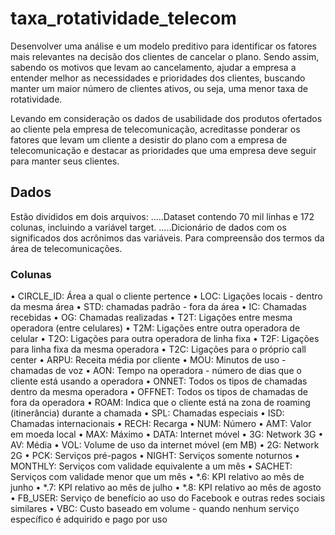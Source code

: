 # taxa_rotatividade_telecom

Desenvolver uma análise e um modelo preditivo para identificar os fatores mais relevantes na decisão dos clientes de cancelar o plano. Sendo assim, sabendo os motivos que levam ao cancelamento, ajudar a empresa a entender melhor as necessidades e prioridades dos clientes, buscando manter um maior número de clientes ativos, ou seja, uma menor taxa de rotatividade.

Levando em consideração os dados de usabilidade dos produtos ofertados ao cliente pela empresa de telecomunicação, acreditasse ponderar os fatores que levam um cliente a desistir do plano com a empresa de telecomunicação e destacar as prioridades que uma empresa deve seguir para manter seus clientes.

## Dados

Estão divididos em dois arquivos:
.....Dataset contendo 70 mil linhas e 172 colunas, incluindo a variável target.
.....Dicionário de dados com os significados dos acrônimos das variáveis. Para compreensão dos termos da área de telecomunicações.

### Colunas

•	CIRCLE_ID: Área a qual o cliente pertence
•	LOC: Ligações locais - dentro da mesma área
•	STD: chamadas padrão - fora da área
•	IC: Chamadas recebidas
•	OG: Chamadas realizadas
•	T2T: Ligações entre mesma operadora (entre celulares)
•	T2M: Ligações entre outra operadora de celular
•	T2O: Ligações para outra operadora de linha fixa
•	T2F: Ligações para linha fixa da mesma operadora
•	T2C: Ligações para o próprio call center
•	ARPU: Receita média por cliente
•	MOU: Minutos de uso - chamadas de voz
•	AON: Tempo na operadora - número de dias que o cliente está usando a operadora
•	ONNET: Todos os tipos de chamadas dentro da mesma operadora
•	OFFNET: Todos os tipos de chamadas de fora da operadora
•	ROAM: Indica que o cliente está na zona de roaming (itinerância) durante a chamada
•	SPL: Chamadas especiais
•	ISD: Chamadas internacionais
•	RECH: Recarga
•	NUM: Número
•	AMT: Valor em moeda local
•	MAX: Máximo
•	DATA: Internet móvel
•	3G: Network 3G
•	AV: Média
•	VOL: Volume de uso da internet móvel (em MB)
•	2G: Network 2G
•	PCK: Serviços pré-pagos
•	NIGHT: Serviços somente noturnos
•	MONTHLY: Serviços com validade equivalente a um mês
•	SACHET: Serviços com validade menor que um mês
•	*.6: KPI relativo ao mês de junho
•	*.7: KPI relativo ao mês de julho
•	*.8: KPI relativo ao mês de agosto
•	FB_USER: Serviço de benefício ao uso do Facebook e outras redes sociais similares
•	VBC: Custo baseado em volume - quando nenhum serviço específico é adquirido e pago por uso
